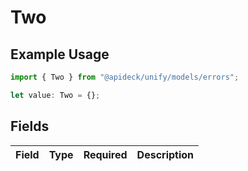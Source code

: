 # Two

## Example Usage

```typescript
import { Two } from "@apideck/unify/models/errors";

let value: Two = {};
```

## Fields

| Field       | Type        | Required    | Description |
| ----------- | ----------- | ----------- | ----------- |